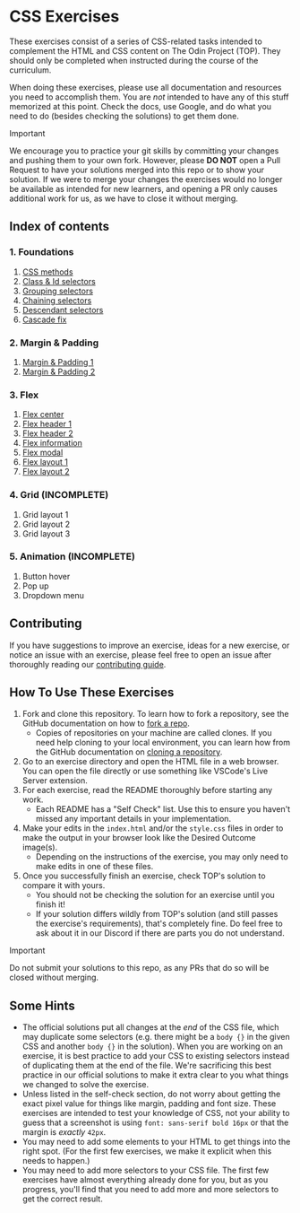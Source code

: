 # CSS Exercises

These exercises consist of a series of CSS-related tasks intended to complement the HTML and CSS content on The Odin Project (TOP). They should only be completed when instructed during the course of the curriculum.

When doing these exercises, please use all documentation and resources you need to accomplish them. You are _not_ intended to have any of this stuff memorized at this point. Check the docs, use Google, and do what you need to do (besides checking the solutions) to get them done.

> [!IMPORTANT]
> We encourage you to practice your git skills by committing your changes and pushing them to your own fork.  However, please **DO NOT** open a Pull Request to have your solutions merged into this repo or to show your solution.  If we were to merge your changes the exercises would no longer be available as intended for new learners, and opening a PR only causes additional work for us, as we have to close it without merging.

## Index of contents

### 1. Foundations

1. [CSS methods](./foundations/01-css-methods/index.html)
2. [Class & Id selectors](./foundations/02-class-id-selectors/index.html)
3. [Grouping selectors](./foundations/03-grouping-selectors/index.html)
4. [Chaining selectors](./foundations/04-chaining-selectors/index.html)
5. [Descendant selectors](./foundations/05-descendant-combinator/index.html)
6. [Cascade fix](./foundations/06-cascade-fix/index.html)

### 2. Margin & Padding

1. [Margin & Padding 1](./margin-and-padding/01-margin-and-padding-1/index.html)
2. [Margin & Padding 2](./margin-and-padding/02-margin-and-padding-2/index.html)

### 3. Flex

1. [Flex center](./flex/01-flex-center/index.html)
2. [Flex header 1](./flex/02-flex-header/index.html)
3. [Flex header 2](./flex/03-flex-header-2/index.html)
4. [Flex information](./flex/04-flex-information/index.html)
5. [Flex modal](./flex/05-flex-modal/index.html)
6. [Flex layout 1](./flex/06-flex-layout/index.html)
7. [Flex layout 2](./flex/07-flex-layout-2/index.html)

### 4. Grid (INCOMPLETE)

1. Grid layout 1
2. Grid layout 2
3. Grid layout 3

### 5. Animation (INCOMPLETE)

1. Button hover
2. Pop up
3. Dropdown menu

## Contributing

If you have suggestions to improve an exercise, ideas for a new exercise, or notice an issue with an exercise, please feel free to open an issue after thoroughly reading our [contributing guide](https://github.com/TheOdinProject/.github/blob/main/CONTRIBUTING.md).

## How To Use These Exercises

1. Fork and clone this repository. To learn how to fork a repository, see the GitHub documentation on how to [fork a repo](https://docs.github.com/en/get-started/quickstart/fork-a-repo).
    - Copies of repositories on your machine are called clones. If you need help cloning to your local environment, you can learn how from the GitHub documentation on [cloning a repository](https://docs.github.com/en/github/creating-cloning-and-archiving-repositories/cloning-a-repository-from-github/cloning-a-repository).
1. Go to an exercise directory and open the HTML file in a web browser. You can open the file directly or use something like VSCode's Live Server extension.
1. For each exercise, read the README thoroughly before starting any work.
    - Each README has a "Self Check" list. Use this to ensure you haven't missed any important details in your implementation.
1. Make your edits in the `index.html` and/or the `style.css` files in order to make the output in your browser look like the Desired Outcome image(s).
    - Depending on the instructions of the exercise, you may only need to make edits in one of these files.
1. Once you successfully finish an exercise, check TOP's solution to compare it with yours.
    - You should not be checking the solution for an exercise until you finish it!
    - If your solution differs wildly from TOP's solution (and still passes the exercise's requirements), that's completely fine. Do feel free to ask about it in our Discord if there are parts you do not understand.

> [!IMPORTANT]
> Do not submit your solutions to this repo, as any PRs that do so will be closed without merging.

## Some Hints
- The official solutions put all changes at the _end_ of the CSS file, which may duplicate some selectors (e.g. there might be a `body {}` in the given CSS and another `body {}` in the solution). When you are working on an exercise, it is best practice to add your CSS to existing selectors instead of duplicating them at the end of the file. We're sacrificing this best practice in our official solutions to make it extra clear to you what things we changed to solve the exercise.
- Unless listed in the self-check section, do not worry about getting the exact pixel value for things like margin, padding and font size. These exercises are intended to test your knowledge of CSS, not your ability to guess that a screenshot is using `font: sans-serif bold 16px` or that the margin is _exactly_ `42px`.
- You may need to add some elements to your HTML to get things into the right spot. (For the first few exercises, we make it explicit when this needs to happen.)
- You may need to add more selectors to your CSS file. The first few exercises have almost everything already done for you, but as you progress, you'll find that you need to add more and more selectors to get the correct result.

